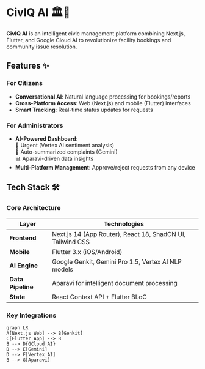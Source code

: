 # CivIQ AI 🏛️🤖

**CivIQ AI** is an intelligent civic management platform combining Next.js, Flutter, and Google Cloud AI to revolutionize facility bookings and community issue resolution.


## Features ✨

### For Citizens
- **Conversational AI**: Natural language processing for bookings/reports
- **Cross-Platform Access**: Web (Next.js) and mobile (Flutter) interfaces
- **Smart Tracking**: Real-time status updates for requests

### For Administrators
- **AI-Powered Dashboard**:  
  🔴 Urgent (Vertex AI sentiment analysis)  
  📝 Auto-summarized complaints (Gemini)  
  📊 Aparavi-driven data insights
- **Multi-Platform Management**: Approve/reject requests from any device

## Tech Stack 🛠️

### Core Architecture
| Layer             | Technologies                                                                 |
|-------------------|-----------------------------------------------------------------------------|
| **Frontend**      | Next.js 14 (App Router), React 18, ShadCN UI, Tailwind CSS                  |
| **Mobile**        | Flutter 3.x (iOS/Android)                                                  |
| **AI Engine**     | Google Genkit, Gemini Pro 1.5, Vertex AI NLP models                        |
| **Data Pipeline** | Aparavi for intelligent document processing                                |
| **State**         | React Context API + Flutter BLoC                                           |

### Key Integrations
```mermaid
graph LR
A[Next.js Web] --> B[Genkit]
C[Flutter App] --> B
B --> D{GCloud AI}
D --> E[Gemini]
D --> F[Vertex AI]
B --> G[Aparavi]
